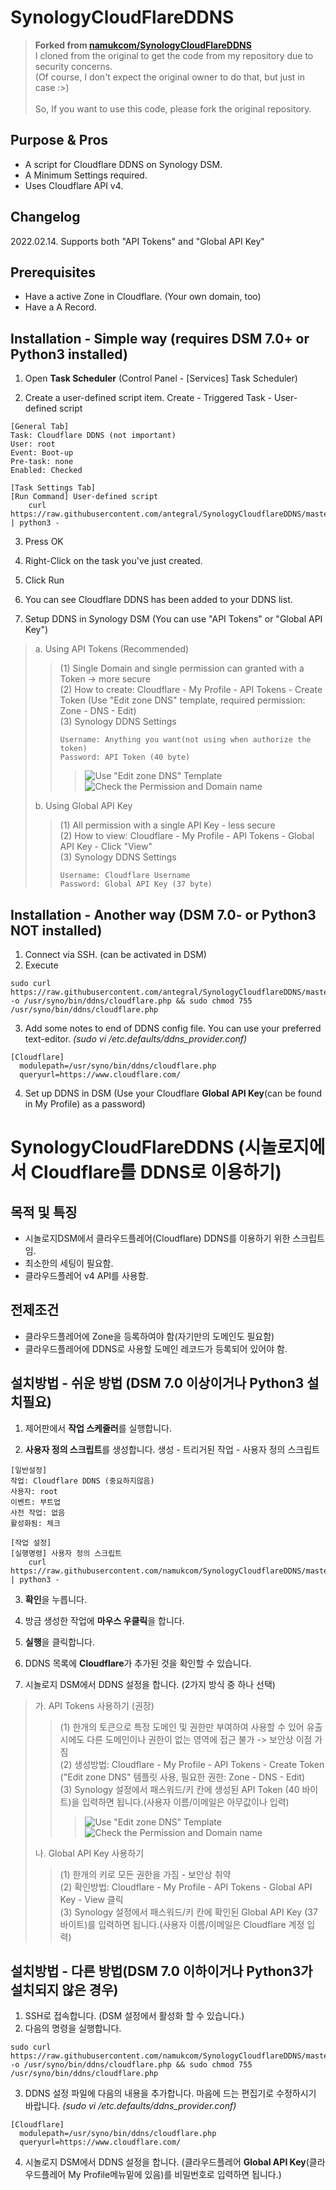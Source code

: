 SynologyCloudFlareDDNS 
========================
> **Forked from [namukcom/SynologyCloudFlareDDNS](https://github.com/namukcom/SynologyCloudFlareDDNS)**<br/>
> I cloned from the original to get the code from my repository due to security concerns.<br/>
> (Of course, I don't expect the original owner to do that, but just in case :>)<br/>
> <br/>
> So, If you want to use this code, please fork the original repository.

Purpose & Pros
---------------
* A script for Cloudflare DDNS on Synology DSM.
* A Minimum Settings required.
* Uses Cloudflare API v4.

Changelog
---------------
2022.02.14. Supports both "API Tokens" and "Global API Key"

Prerequisites
---------------
* Have a active Zone in Cloudflare. (Your own domain, too)
* Have a A Record.

Installation - Simple way (requires DSM 7.0+ or Python3 installed)
----------------
1. Open **Task Scheduler** (Control Panel - [Services] Task Scheduler)

2. Create a user-defined script item.
    Create - Triggered Task - User-defined script
```
[General Tab]
Task: Cloudflare DDNS (not important)
User: root
Event: Boot-up
Pre-task: none
Enabled: Checked
```
```
[Task Settings Tab]
[Run Command] User-defined script
    curl https://raw.githubusercontent.com/antegral/SynologyCloudflareDDNS/master/setddns.py | python3 -
```

3. Press OK

4. Right-Click on the task you've just created.

5. Click Run

6. You can see Cloudflare DDNS has been added to your DDNS list.

7. Setup DDNS in Synology DSM (You can use "API Tokens" or "Global API Key")
> a. Using API Tokens (Recommended)
>    > (1) Single Domain and single permission can granted with a Token -> more secure<br />
>    > (2) How to create: Cloudflare - My Profile - API Tokens - Create Token (Use "Edit zone DNS" template, required permission: Zone - DNS - Edit)<br />
>    > (3) Synology DDNS Settings
>    > ```
>    > Username: Anything you want(not using when authorize the token)
>    > Password: API Token (40 byte)
>    > ```
>    >    >![Use "Edit zone DNS" Template](https://user-images.githubusercontent.com/51356408/153817729-1b3663a8-b585-4ad6-b785-ba969f054fdc.png)
>    >    >![Check the Permission and Domain name](https://user-images.githubusercontent.com/51356408/153818045-5099b08d-413f-4e56-85b3-9e1540bd5699.png)
>
> b. Using Global API Key
>    > (1) All permission with a single API Key - less secure<br />
>    > (2) How to view: Cloudflare - My Profile - API Tokens - Global API Key - Click "View"<br />
>    > (3) Synology DDNS Settings
>    > ```
>    > Username: Cloudflare Username
>    > Password: Global API Key (37 byte)
>    > ```

Installation - Another way (DSM 7.0- or  Python3 NOT installed)
----------------
1. Connect via SSH. (can be activated in DSM)
2. Execute 
```
sudo curl https://raw.githubusercontent.com/antegral/SynologyCloudflareDDNS/master/cloudflare.php -o /usr/syno/bin/ddns/cloudflare.php && sudo chmod 755 /usr/syno/bin/ddns/cloudflare.php
```

3. Add some notes to end of DDNS config file. You can use your preferred text-editor. *(sudo vi /etc.defaults/ddns_provider.conf)*
```
[Cloudflare]
  modulepath=/usr/syno/bin/ddns/cloudflare.php
  queryurl=https://www.cloudflare.com/
```
4. Set up DDNS in DSM (Use your Cloudflare __Global API Key__(can be found in My Profile) as a password)



SynologyCloudFlareDDNS (시놀로지에서 Cloudflare를 DDNS로 이용하기)
========================

목적 및 특징
---------------
* 시놀로지DSM에서 클라우드플레어(Cloudflare) DDNS를 이용하기 위한 스크립트임.
* 최소한의 세팅이 필요함.
* 클라우드플레어 v4 API를 사용함.

전제조건
---------------
* 클라우드플레어에 Zone을 등록하여야 함(자기만의 도메인도 필요함)
* 클라우드플레어에 DDNS로 사용할 도메인 레코드가 등록되어 있어야 함.

설치방법 - 쉬운 방법 (DSM 7.0 이상이거나 Python3 설치필요)
----------------
1. 제어판에서 **작업 스케줄러**를 실행합니다.

2. **사용자 정의 스크립트**를 생성합니다.
    생성 - 트리거된 작업 - 사용자 정의 스크립트
```
[일반설정]
작업: Cloudflare DDNS (중요하지않음)
사용자: root
이벤트: 부트업
사전 작업: 없음
활성화됨: 체크
```
```
[작업 설정]
[실행명령] 사용자 정의 스크립트
    curl https://raw.githubusercontent.com/namukcom/SynologyCloudflareDDNS/master/setddns.py | python3 -
```

3. **확인**을 누릅니다.

4. 방금 생성한 작업에 **마우스 우클릭**을 합니다.

5. **실행**을 클릭합니다.

6. DDNS 목록에 **Cloudflare**가 추가된 것을 확인할 수 있습니다.

7. 시놀로지 DSM에서 DDNS 설정을 합니다. (2가지 방식 중 하나 선택)
> 가. API Tokens 사용하기 (권장)
>    > (1) 한개의 토큰으로 특정 도메인 및 권한만 부여하여 사용할 수 있어 유출시에도 다른 도메인이나 권한이 없는 영역에 접근 불가 -> 보안상 이점 가짐<br />
>    > (2) 생성방법: Cloudflare - My Profile - API Tokens - Create Token ("Edit zone DNS" 템플릿 사용, 필요한 권한: Zone - DNS - Edit)<br />
>    > (3) Synology 설정에서 패스워드/키 칸에 생성된 API Token (40 바이트)을 입력하면 됩니다.(사용자 이름/이메일은 아무값이나 입력)
>    >    >![Use "Edit zone DNS" Template](https://user-images.githubusercontent.com/51356408/153817729-1b3663a8-b585-4ad6-b785-ba969f054fdc.png)
>    >    >![Check the Permission and Domain name](https://user-images.githubusercontent.com/51356408/153818045-5099b08d-413f-4e56-85b3-9e1540bd5699.png)
>
> 나. Global API Key 사용하기
>    > (1) 한개의 키로 모든 권한을 가짐 - 보안상 취약<br />
>    > (2) 확인방법: Cloudflare - My Profile - API Tokens - Global API Key - View 클릭<br />
>    > (3) Synology 설정에서 패스워드/키 칸에 확인된 Global API Key (37 바이트)를 입력하면 됩니다.(사용자 이름/이메일은 Cloudflare 계정 입력)


설치방법 - 다른 방법(DSM 7.0 이하이거나 Python3가 설치되지 않은 경우)
----------------
1. SSH로 접속합니다. (DSM 설정에서 활성화 할 수 있습니다.)
2. 다음의 명령을 실행합니다.
```
sudo curl https://raw.githubusercontent.com/namukcom/SynologyCloudflareDDNS/master/cloudflare.php -o /usr/syno/bin/ddns/cloudflare.php && sudo chmod 755 /usr/syno/bin/ddns/cloudflare.php
```

3. DDNS 설정 파일에 다음의 내용을 추가합니다. 마음에 드는 편집기로 수정하시기 바랍니다. *(sudo vi /etc.defaults/ddns_provider.conf)*
```
[Cloudflare]
  modulepath=/usr/syno/bin/ddns/cloudflare.php
  queryurl=https://www.cloudflare.com/
```
4. 시놀로지 DSM에서 DDNS 설정을 합니다. (클라우드플레어 __Global API Key__(클라우드플레어 My Profile메뉴밑에 있음)를 비밀번호로 입력하면 됩니다.)
